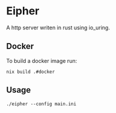 # Eipher
A http server writen in rust using io_uring.

## Docker
To build a docker image run:
```
nix build .#docker
```

## Usage
```
./eipher --config main.ini
```
